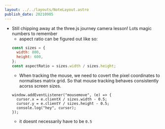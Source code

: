 ```yaml
---
layout: ../../layouts/NoteLayout.astro
publish_date: 20210905
---
```


- Still chipping away at the three.js journey camera lesson! Lots magic numbers to remember
  - aspect ratio can be figured out like so:
  ```js
  const sizes = {
    width: 800,
    height: 600,
  };
  const aspectRatio = sizes.width / sizes.height;
  ```
  - When tracking the mouse, we need to covert the pixel coordinates to normalises matrix grid. So that mouse tracking behaves consistently acorss screen sizes.
  ```
  window.addEventListener("mousemove", (e) => {
    cursor.x = e.clientX / sizes.width - 0.5;
    cursor.y = e.clientY / sizes.height - 0.5;
    console.log("hey", cursor);
  });
  ```
  - it doesnt necessarily have to be `0.5`
